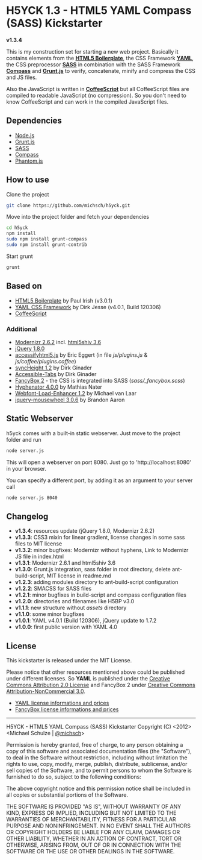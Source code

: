 # H5YCK 1.3 - HTML5 YAML Compass (SASS) Kickstarter

**v1.3.4**

This is my construction set for starting a new web project. Basically it contains elements from the **[HTML5 Boilerplate](http://html5boilerplate.com/)**, the CSS Framework **[YAML](http://www.yaml.de)**, the CSS preprocessor **[SASS](http://sass-lang.com/)** in combination with the SASS Framework **[Compass](http://compass-style.org/)** and **[Grunt.js](https://github.com/cowboy/grunt)** to verify, concatenate, minify and compress the CSS and JS files.

Also the JavaScript is written in **[CoffeeScript](http://coffeescript.org/)** but all CoffeeScript files are compiled to readable JavaScript (no compression). So you don't need to know CoffeeScript and can work in the compiled JavaScript files.

## Dependencies

* [Node.js](http://nodejs.org/)
* [Grunt.js](https://github.com/cowboy/grunt)
* [SASS](http://sass-lang.com/)
* [Compass](http://compass-style.org/)
* [Phantom.js](http://phantomjs.org/)

## How to use

Clone the project

```bash
git clone https://github.com/michsch/h5yck.git
```

Move into the project folder and fetch your dependencies

```bash
cd h5yck
npm install
sudo npm install grunt-compass
sudo npm install grunt-contrib
```

Start grunt

```bash
grunt
```

## Based on

* [HTML5 Boilerplate](http://html5boilerplate.com/) by Paul Irish (v3.0.1)
* [YAML CSS Framework](http://www.yaml.de) by Dirk Jesse (v4.0.1, Build 120306)
* [CoffeeScript](http://coffeescript.org/)

### Additional

* [Modernizr 2.6.2](http://www.modernizr.com/) incl. [html5shiv 3.6](http://code.google.com/p/html5shiv/)
* [jQuery 1.8.0](http://jquery.com/)
* [accessifyhtml5.js](https://github.com/yatil/accessifyhtml5.js) by Eric Eggert (in file *js/plugins.js* & *js/coffee/plugins.coffee*)
* [syncHeight 1.2](https://github.com/ginader/syncHeight) by Dirk Ginader
* [Accessible-Tabs](https://github.com/ginader/Accessible-Tabs) by Dirk Ginader
* [FancyBox 2](http://fancyapps.com/fancybox/) - the CSS is integrated into SASS (*sass/_fancybox.scss*)
* [Hyphenator 4.0.0](http://code.google.com/p/hyphenator/) by Mathias Nater
* [Webfont-Load-Enhancer 1.2](https://github.com/MichaelvanLaar/Webfont-Load-Enhancer) by Michael van Laar
* [jquery-mousewheel 3.0.6](https://github.com/brandonaaron/jquery-mousewheel) by Brandon Aaron

## Static Webserver

h5yck comes with a built-in static webserver.
Just move to the project folder and run

```bash
node server.js
```

This will open a webserver on port 8080.
Just go to 'http://localhost:8080' in your browser.

You can specify a different port, by adding it as an argument to your server call

```bash
node server.js 8040
```

## Changelog

* **v1.3.4**: resources update (jQuery 1.8.0, Modernizr 2.6.2)
* **v1.3.3**: CSS3 mixin for linear gradient, license changes in some sass files to MIT license
* **v1.3.2**: minor bugfixes: Modernizr without hyphens, Link to Modernizr JS file in index.html
* **v1.3.1**: Modernizr 2.6.1 and html5shiv 3.6
* **v1.3.0**: Grunt.js integration, sass folder in root directory, delete ant-build-script, MIT license in readme.md
* **v1.2.3**: adding modules directory to ant-build-script configuration
* **v1.2.2**: SMACSS for SASS files
* **v1.2.1**: minor bugfixes in build-script and compass configuration files
* **v1.2.0**: directories and filenames like H5BP v3.0
* **v1.1.1**: new structure without *assets* directory
* **v1.1.0**: some minor bugfixes
* **v1.0.1**: YAML v4.0.1 (Build 120306), jQuery update to 1.7.2
* **v1.0.0**: first public version with YAML 4.0

## License

This kickstarter is released under the MIT License.

Please notice that other resources mentioned above could be published under different licenses.
So **YAML** is published under the [Creative Commons Attribution 2.0 License](http://creativecommons.org/licenses/by/2.0/) and FancyBox 2 under [Creative Commons Attribution-NonCommercial 3.0](http://creativecommons.org/licenses/by-nc/3.0/).

* [YAML license informations and prices](http://www.yaml.de/license.html)
* [FancyBox license informations and prices](http://fancyapps.com/fancybox/#license)

---

H5YCK - HTML5 YAML Compass (SASS) Kickstarter
Copyright (C) <2012>  <Michael Schulze | [@michsch](https://twitter.com/michsch)>

  Permission is hereby granted, free of charge, to any person obtaining a copy of this software and associated documentation files (the "Software"), to deal in the Software without restriction, including without limitation the rights to use, copy, modify, merge, publish, distribute, sublicense, and/or sell copies of the Software, and to permit persons to whom the Software is furnished to do so, subject to the following conditions:

  The above copyright notice and this permission notice shall be included in all copies or substantial portions of the Software.

  THE SOFTWARE IS PROVIDED "AS IS", WITHOUT WARRANTY OF ANY KIND, EXPRESS OR IMPLIED, INCLUDING BUT NOT LIMITED TO THE WARRANTIES OF MERCHANTABILITY, FITNESS FOR A PARTICULAR PURPOSE AND NONINFRINGEMENT. IN NO EVENT SHALL THE AUTHORS OR COPYRIGHT HOLDERS BE LIABLE FOR ANY CLAIM, DAMAGES OR OTHER LIABILITY, WHETHER IN AN ACTION OF CONTRACT, TORT OR OTHERWISE, ARISING FROM, OUT OF OR IN CONNECTION WITH THE SOFTWARE OR THE USE OR OTHER DEALINGS IN THE SOFTWARE.